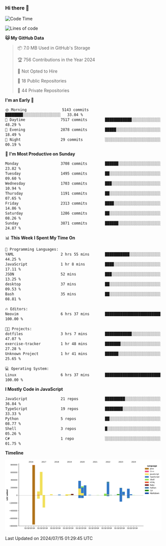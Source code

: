 ### Hi there 👋

<!--
**Clumsy-Coder/Clumsy-Coder** is a ✨ _special_ ✨ repository because its `README.md` (this file) appears on your GitHub profile.

Here are some ideas to get you started:

- 🔭 I’m currently working on ...
- 🌱 I’m currently learning ...
- 👯 I’m looking to collaborate on ...
- 🤔 I’m looking for help with ...
- 💬 Ask me about ...
- 📫 How to reach me: ...
- 😄 Pronouns: ...
- ⚡ Fun fact: ...
-->

<!-- anmol098/waka-readme-stats -->
<!--START_SECTION:waka-->
![Code Time](http://img.shields.io/badge/Code%20Time-830%20hrs%2026%20mins-blue)

![Lines of code](https://img.shields.io/badge/From%20Hello%20World%20I%27ve%20Written-3.4%20million%20lines%20of%20code-blue)

**🐱 My GitHub Data** 

> 📦 7.0 MB Used in GitHub's Storage 
 > 
> 🏆 756 Contributions in the Year 2024
 > 
> 🚫 Not Opted to Hire
 > 
> 📜 18 Public Repositories 
 > 
> 🔑 44 Private Repositories 
 > 
**I'm an Early 🐤** 

```text
🌞 Morning                5143 commits        ████████░░░░░░░░░░░░░░░░░   33.04 % 
🌆 Daytime                7517 commits        ████████████░░░░░░░░░░░░░   48.29 % 
🌃 Evening                2878 commits        █████░░░░░░░░░░░░░░░░░░░░   18.49 % 
🌙 Night                  29 commits          ░░░░░░░░░░░░░░░░░░░░░░░░░   00.19 % 
```
📅 **I'm Most Productive on Sunday** 

```text
Monday                   3708 commits        ██████░░░░░░░░░░░░░░░░░░░   23.82 % 
Tuesday                  1495 commits        ██░░░░░░░░░░░░░░░░░░░░░░░   09.60 % 
Wednesday                1703 commits        ███░░░░░░░░░░░░░░░░░░░░░░   10.94 % 
Thursday                 1191 commits        ██░░░░░░░░░░░░░░░░░░░░░░░   07.65 % 
Friday                   2313 commits        ████░░░░░░░░░░░░░░░░░░░░░   14.86 % 
Saturday                 1286 commits        ██░░░░░░░░░░░░░░░░░░░░░░░   08.26 % 
Sunday                   3871 commits        ██████░░░░░░░░░░░░░░░░░░░   24.87 % 
```


📊 **This Week I Spent My Time On** 

```text
💬 Programming Languages: 
YAML                     2 hrs 55 mins       ███████████░░░░░░░░░░░░░░   44.25 % 
JavaScript               1 hr 8 mins         ████░░░░░░░░░░░░░░░░░░░░░   17.11 % 
JSON                     52 mins             ███░░░░░░░░░░░░░░░░░░░░░░   13.25 % 
desktop                  37 mins             ██░░░░░░░░░░░░░░░░░░░░░░░   09.53 % 
Bash                     35 mins             ██░░░░░░░░░░░░░░░░░░░░░░░   08.81 % 

🔥 Editors: 
Neovim                   6 hrs 37 mins       █████████████████████████   100.00 % 

🐱‍💻 Projects: 
dotfiles                 3 hrs 7 mins        ████████████░░░░░░░░░░░░░   47.07 % 
exercise-tracker         1 hr 48 mins        ███████░░░░░░░░░░░░░░░░░░   27.28 % 
Unknown Project          1 hr 41 mins        ██████░░░░░░░░░░░░░░░░░░░   25.65 % 

💻 Operating System: 
Linux                    6 hrs 37 mins       █████████████████████████   100.00 % 
```

**I Mostly Code in JavaScript** 

```text
JavaScript               21 repos            █████████░░░░░░░░░░░░░░░░   36.84 % 
TypeScript               19 repos            ████████░░░░░░░░░░░░░░░░░   33.33 % 
Python                   5 repos             ██░░░░░░░░░░░░░░░░░░░░░░░   08.77 % 
Shell                    3 repos             █░░░░░░░░░░░░░░░░░░░░░░░░   05.26 % 
C#                       1 repo              ░░░░░░░░░░░░░░░░░░░░░░░░░   01.75 % 
```



**Timeline**

![Lines of Code chart](https://raw.githubusercontent.com/Clumsy-Coder/Clumsy-Coder/main/assets/bar_graph.png)


 Last Updated on 2024/07/15 01:29:45 UTC
<!--END_SECTION:waka-->
